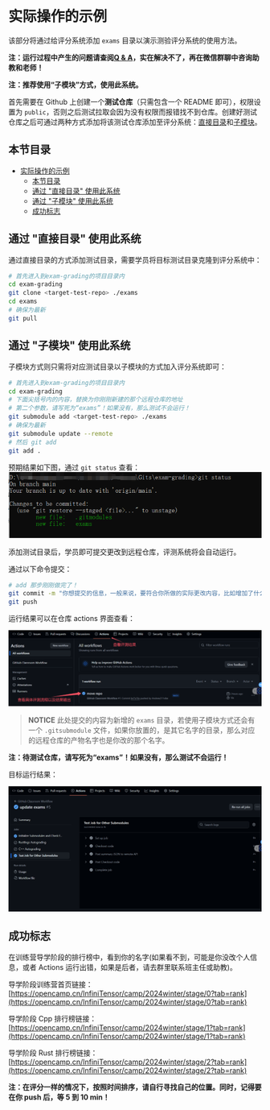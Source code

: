 # 实际操作的示例

该部分将通过给评分系统添加 `exams` 目录以演示测验评分系统的使用方法。

**注：运行过程中产生的问题请查阅[Q & A](./problem.md)，实在解决不了，再在微信群聊中咨询助教和老师！**

**注：推荐使用“子模块”方式，使用此系统。**

首先需要在 Github 上创建一个**测试仓库**（只需包含一个 README 即可），权限设置为 `public`，否则之后测试拉取会因为没有权限而报错找不到仓库。创建好测试仓库之后可通过两种方式添加将该测试仓库添加至评分系统：[直接目录](#通过-直接目录-使用此系统)和[子模块](#通过-子模块-使用此系统)。

## 本节目录

- [实际操作的示例](#实际操作的示例)
  - [本节目录](#本节目录)
  - [通过 "直接目录" 使用此系统](#通过-直接目录-使用此系统)
  - [通过 "子模块" 使用此系统](#通过-子模块-使用此系统)
  - [成功标志](#成功标志)

## 通过 "直接目录" 使用此系统

通过直接目录的方式添加测试目录，需要学员将目标测试目录克隆到评分系统中：

```bash
# 首先进入到exam-grading的项目目录内
cd exam-grading
git clone <target-test-repo> ./exams
cd exams
# 确保为最新
git pull
```

## 通过 "子模块" 使用此系统

子模块方式则只需将对应测试目录以子模块的方式加入评分系统即可：

```bash
# 首先进入到exam-grading的项目目录内
cd exam-grading
# 下面尖括号内的内容，替换为你刚刚新建的那个远程仓库的地址
# 第二个参数，请写死为“exams”！如果没有，那么测试不会运行！
git submodule add <target-test-repo> ./exams
# 确保为最新
git submodule update --remote
# 然后 git add
git add .
```

预期结果如下图，通过 `git status` 查看：
![](./resources/子模块添加成功标志.png)

添加测试目录后，学员即可提交更改到远程仓库，评测系统将会自动运行。

通过以下命令提交：

```bash
# add 那步刚刚做完了！
git commit -m "你想提交的信息，一般来说，要符合你所做的实际更改内容，比如增加了什么，完成了什么"
git push
```

运行结果可以在仓库 actions 界面查看：

![](./resources/grading-res.png)

> **NOTICE** 此处提交的内容为新增的 `exams` 目录，若使用子模块方式还会有一个 `.gitsubmodule` 文件，如果你放置的，是其它名字的目录，那么对应的远程仓库的产物名字也是你改的那个名字。

**注：待测试仓库，请写死为“exams”！如果没有，那么测试不会运行！**

目标运行结果：

![](./resources/expect-res.png)

## 成功标志

在训练营导学阶段的排行榜中，看到你的名字(如果看不到，可能是你没改个人信息，或者 Actions 运行出错，如果是后者，请去群里联系班主任或助教)。

导学阶段训练营首页链接：[https://opencamp.cn/InfiniTensor/camp/2024winter/stage/0?tab=rank](https://opencamp.cn/InfiniTensor/camp/2024winter/stage/0?tab=rank)

导学阶段 Cpp 排行榜链接：[https://opencamp.cn/InfiniTensor/camp/2024winter/stage/1?tab=rank](https://opencamp.cn/InfiniTensor/camp/2024winter/stage/1?tab=rank)

导学阶段 Rust 排行榜链接：[https://opencamp.cn/InfiniTensor/camp/2024winter/stage/2?tab=rank](https://opencamp.cn/InfiniTensor/camp/2024winter/stage/2?tab=rank)

**注：在评分一样的情况下，按照时间排序，请自行寻找自己的位置。同时，记得要在你 push 后，等 5 到 10 min！**
